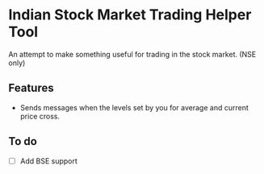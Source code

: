 # Indian Stock Market Trading Helper Tool

An attempt to make something useful for trading in the stock market. (NSE only)

## Features

* Sends messages when the levels set by you for average and current price cross.

## To do

- [ ] Add BSE support
